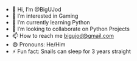 - 👋 Hi, I’m @BigUJod
- 👀 I’m interested in Gaming
- 🌱 I’m currently learning Python
- 💞️ I’m looking to collaborate on Python Projects
- 📫 How to reach me bigujod@gmail.com
- 😄 Pronouns: He/Him
- ⚡ Fun fact: Snails can sleep for 3 years straight

<!---
BigUJod/BigUJod is a ✨ special ✨ repository because its `README.md` (this file) appears on your GitHub profile.
You can click the Preview link to take a look at your changes.
--->
